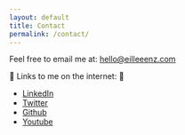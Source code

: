 ```yaml
---
layout: default
title: Contact
permalink: /contact/
---
```


Feel free to email me at: <span class = "wavy_underline">hello@eilleeenz.com</span>

🌴
Links to me on the internet: 🌴
- [LinkedIn][linkedin]
- [Twitter][twitter]
- [Github][github]
- [Youtube][yt]


[linkedin]: https://www.linkedin.com/in/eilleeen-zhang/
[twitter]: https://twitter.com/eilleeenz
[github]: https://github.com/fanteastick
[yt]: https://www.youtube.com/channel/UCnodyk0L18x31aDGVN_Ielw